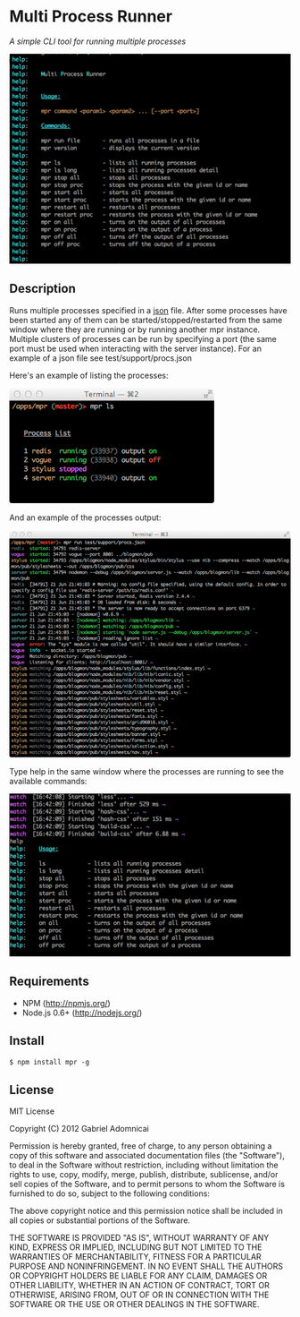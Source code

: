 # Multi Process Runner
*A simple CLI tool for running multiple processes*

<img src="https://github.com/gabesoft/mpr/raw/master/assets/help.png" />

## Description

Runs multiple processes specified in a [json](https://github.com/gabesoft/mpr/blob/master/test/support/procs_with_comments.json) file.
After some processes have been started any of them can be started/stopped/restarted 
from the same window where they are running or by running another mpr instance. 
Multiple clusters of processes can be run by specifying a port (the same port must 
be used when interacting with the server instance).
For an example of a json file see test/support/procs.json

Here's an example of listing the processes:

<img src="https://github.com/gabesoft/mpr/raw/master/assets/list_procs.png" />

And an example of the processes output:

<img src="https://github.com/gabesoft/mpr/raw/master/assets/procs_output.png" />

Type help in the same window where the processes are running to see the available commands:

<img src="https://github.com/gabesoft/mpr/raw/master/assets/help_inline.png" />

## Requirements

- NPM (http://npmjs.org/)
- Node.js 0.6+ (http://nodejs.org/)

## Install

```
$ npm install mpr -g
```

## License

MIT License

Copyright (C) 2012 Gabriel Adomnicai

Permission is hereby granted, free of charge, to any person obtaining a copy of
this software and associated documentation files (the "Software"), to deal in
the Software without restriction, including without limitation the rights to
use, copy, modify, merge, publish, distribute, sublicense, and/or sell copies
of the Software, and to permit persons to whom the Software is furnished to do
so, subject to the following conditions:

The above copyright notice and this permission notice shall be included in all
copies or substantial portions of the Software.

THE SOFTWARE IS PROVIDED "AS IS", WITHOUT WARRANTY OF ANY KIND, EXPRESS OR
IMPLIED, INCLUDING BUT NOT LIMITED TO THE WARRANTIES OF MERCHANTABILITY,
FITNESS FOR A PARTICULAR PURPOSE AND NONINFRINGEMENT. IN NO EVENT SHALL THE
AUTHORS OR COPYRIGHT HOLDERS BE LIABLE FOR ANY CLAIM, DAMAGES OR OTHER
LIABILITY, WHETHER IN AN ACTION OF CONTRACT, TORT OR OTHERWISE, ARISING FROM,
OUT OF OR IN CONNECTION WITH THE SOFTWARE OR THE USE OR OTHER DEALINGS IN THE
SOFTWARE.
